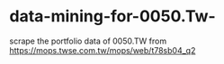 # data-mining-for-0050.Tw-
scrape the portfolio data of 0050.TW from https://mops.twse.com.tw/mops/web/t78sb04_q2

